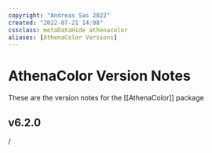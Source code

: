 ```yaml
---
copyright: "Andreas Sas 2022"
created: "2022-07-21 14:08"
cssclass: metaDataHide athenacolor
aliases: [AthenaColor Versions]
---
```

# AthenaColor Version Notes
These are the version notes for the [[AthenaColor]] package

## v6.2.0
/